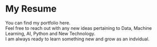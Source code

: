 # My Resume

You can find my portfolio here.<br/>
Feel free to reach out with any new ideas pertaining to Data, Machine Learning, AI, Python and New Technology.<br/>
I am always ready to learn something new and grow as an indvidual.<br/>